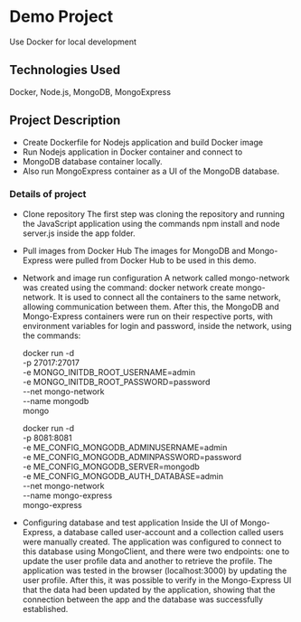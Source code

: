 # Demo Project

Use Docker for local development

## Technologies Used

Docker, Node.js, MongoDB, MongoExpress

## Project Description

- Create Dockerfile for Nodejs application and build Docker image
- Run Nodejs application in Docker container and connect to
- MongoDB database container locally.
- Also run MongoExpress container as a UI of the MongoDB database.

### Details of project

- Clone repository
The first step was cloning the repository and running the JavaScript application using the commands npm install and node server.js inside the app folder.

- Pull images from Docker Hub
The images for MongoDB and Mongo-Express were pulled from Docker Hub to be used in this demo.

- Network and image run configuration
A network called mongo-network was created using the command: docker network create mongo-network. It is used to connect all the containers to the same network, allowing communication between them. After this, the MongoDB and Mongo-Express containers were run on their respective ports, with environment variables for login and password, inside the network, using the commands:
  
  docker run -d \
-p 27017:27017 \
-e MONGO_INITDB_ROOT_USERNAME=admin \
-e MONGO_INITDB_ROOT_PASSWORD=password \
--net mongo-network \
--name mongodb \
mongo

  docker run -d \
  -p 8081:8081 \
  -e ME_CONFIG_MONGODB_ADMINUSERNAME=admin \
  -e ME_CONFIG_MONGODB_ADMINPASSWORD=password \
  -e ME_CONFIG_MONGODB_SERVER=mongodb \
  -e ME_CONFIG_MONGODB_AUTH_DATABASE=admin \
  --net mongo-network \
  --name mongo-express \
  mongo-express

- Configuring database and test application
  Inside the UI of Mongo-Express, a database called user-account and a collection called users were manually created. The application was configured to connect to this database using MongoClient, and there were two endpoints: one to update the user profile data and another to retrieve the profile. The application was tested in the browser (localhost:3000) by updating the user profile. After this, it was possible to verify in the Mongo-Express UI that the data had been updated by the application, showing that the connection between the app and the database was successfully established.
  



